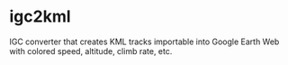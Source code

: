 # igc2kml
IGC converter that creates KML tracks importable into Google Earth Web with colored speed, altitude, climb rate, etc.
